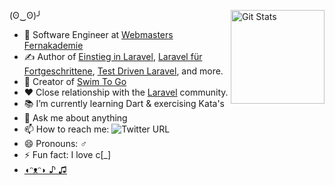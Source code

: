 
<a href="https://github.com/cosnavel"><img alt="Git Stats" src="https://github-readme-stats.vercel.app/api?username=cosnavel&show_icons=true" align="right" height="150" /></a>

(ʘ‿ʘ)╯

- 🔭 Software Engineer at [Webmasters Fernakademie](https://www.webmasters-fernakademie.de/)
- ✍️ Author of [Einstieg in Laravel](https://www.webmasters-fernakademie.de/fernlehrgaenge/zertifizierter-php-entwickler.html), [Laravel für Fortgeschrittene](https://www.webmasters-fernakademie.de/fernlehrgaenge/zertifizierter-php-entwickler.html), [Test Driven Laravel](https://www.webmasters-fernakademie.de/fernlehrgaenge/zertifizierter-php-entwickler.html), and more.
- 🚀 Creator of [Swim To Go](https://swimtogoapp.de/)
- ❤️  Close relationship with the [Laravel](laravel.com) community.
- 📚 I’m currently learning Dart & exercising Kata's
- 💬 Ask me about anything
- 📫 How to reach me: <img alt="Twitter URL" src="https://img.shields.io/twitter/url?url=https%3A%2F%2Ftwitter.com%2Fniclaskahlmeier">
- 😄 Pronouns: ♂
- ⚡ Fun fact: I love c[_]
- [◖ᵔᴥᵔ◗ ♪ ♫ ](https://soundcloud.com/freemusicforvlogs/sets/travel-vlog-music)
<!--
<img width="20%" align="right" src="https://www.dropbox.com/s/4n76o1mk5mc4qov/frontend-designer.png?raw=1"/>

<!--[![Cosnavels's github stats](https://github-readme-stats.vercel.app/api?username=cosnavel)](https://github.com/anuraghazra/github-readme-stats)-->
<!--[![Top Langs](https://github-readme-stats.vercel.app/api/top-langs/?username=cosnavel&layout=compact)](https://github.com/anuraghazra/github-readme-stats)-->


